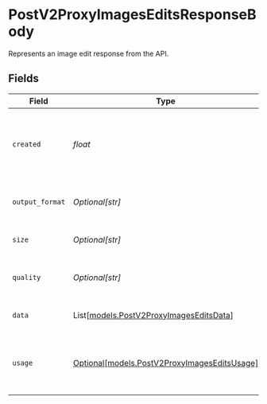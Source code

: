 # PostV2ProxyImagesEditsResponseBody

Represents an image edit response from the API.


## Fields

| Field                                                                                    | Type                                                                                     | Required                                                                                 | Description                                                                              |
| ---------------------------------------------------------------------------------------- | ---------------------------------------------------------------------------------------- | ---------------------------------------------------------------------------------------- | ---------------------------------------------------------------------------------------- |
| `created`                                                                                | *float*                                                                                  | :heavy_check_mark:                                                                       | The Unix timestamp (in seconds) of when the image was created.                           |
| `output_format`                                                                          | *Optional[str]*                                                                          | :heavy_minus_sign:                                                                       | The output format of the image generation                                                |
| `size`                                                                                   | *Optional[str]*                                                                          | :heavy_minus_sign:                                                                       | The size of the image generated                                                          |
| `quality`                                                                                | *Optional[str]*                                                                          | :heavy_minus_sign:                                                                       | The quality of the image generated                                                       |
| `data`                                                                                   | List[[models.PostV2ProxyImagesEditsData](../models/postv2proxyimageseditsdata.md)]       | :heavy_check_mark:                                                                       | The list of generated images.                                                            |
| `usage`                                                                                  | [Optional[models.PostV2ProxyImagesEditsUsage]](../models/postv2proxyimageseditsusage.md) | :heavy_minus_sign:                                                                       | The token usage information for the image generation.                                    |